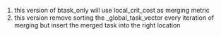 1. this version of btask_only will use local_crit_cost as merging metric
2. this version remove sorting the _global_task_vector every iteration of merging but insert the merged task into the right location
